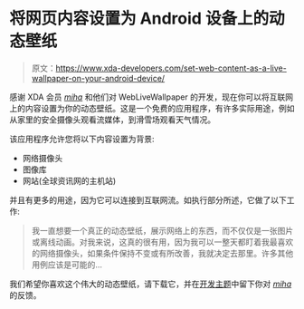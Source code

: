 # 将网页内容设置为 Android 设备上的动态壁纸

> 原文：<https://www.xda-developers.com/set-web-content-as-a-live-wallpaper-on-your-android-device/>

感谢 XDA 会员 [_miha_](http://forum.xda-developers.com/member.php?u=2554465) 和他们对 WebLiveWallpaper 的开发，现在你可以将互联网上的内容设置为你的动态壁纸。这是一个免费的应用程序，有许多实际用途，例如从家里的安全摄像头观看流媒体，到滑雪场观看天气情况。

该应用程序允许您将以下内容设置为背景:

*   网络摄像头
*   图像库
*   网站(全球资讯网的主机站)

并且有更多的用途，因为它可以连接到互联网流。如执行部分所述，它做了以下工作:

> 我一直想要一个真正的动态壁纸，展示网络上的东西，而不仅仅是一张图片或离线动画。对我来说，这真的很有用，因为我可以一整天都盯着我最喜欢的网络摄像头，如果条件保持不变或有所改善，我就决定去那里。许多其他用例应该是可能的...

我们希望你喜欢这个伟大的动态壁纸，请下载它，并在[开发主题](http://forum.xda-developers.com/showthread.php?t=931740)中留下你对 [_miha_](http://forum.xda-developers.com/member.php?u=2554465) 的反馈。